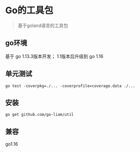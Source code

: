 # Go的工具包

> 基于goland语言的工具包

## go环境

基于 go 1.13.3版本开发；
1.1版本后升级到 go 1.16

## 单元测试

```shell script
go test -coverpkg=./... -coverprofile=coverage.data ./...
```

## 安装

```shell
go get github.com/go-liam/util
```

## 兼容

 go1.16
